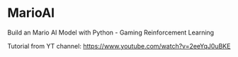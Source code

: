 # MarioAI
Build an Mario AI Model with Python - Gaming Reinforcement Learning

Tutorial from YT channel: https://www.youtube.com/watch?v=2eeYqJ0uBKE
